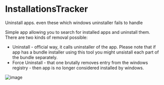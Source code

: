 # InstallationsTracker
Uninstall apps. even these  which windows uninstaller fails to handle

Simple app allowing you to search for installed apps and uninstall them.
There are two kinds of removal possible:
- Uninstall - official way, it calls uninstaller of the app. Please note that if app has a bundle installer using this tool you might unsistall each part of the bundle separately.
- Force Uninstall - that one brutally removes entry from the windows registry - then app is no longer considered installed by windows.

![image](https://user-images.githubusercontent.com/2432291/150425953-0862add0-402e-4482-ac99-c4c36bad2625.png)
